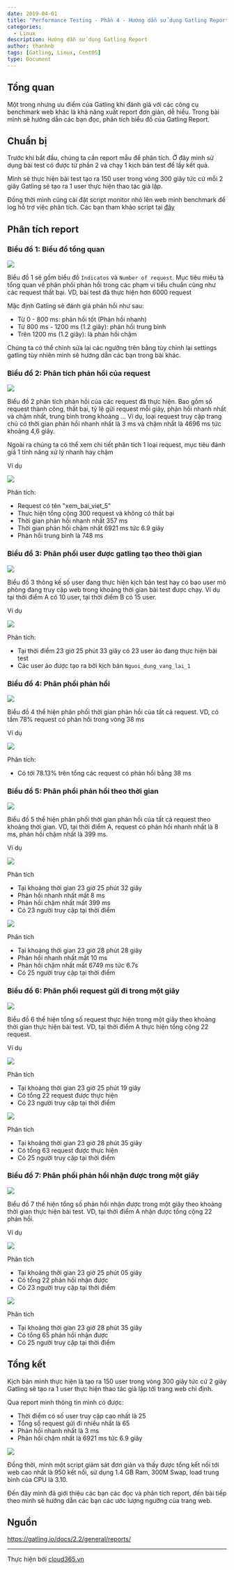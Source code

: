```yaml
---
date: 2019-04-01
title: "Performance Testing - Phần 4 - Hướng dẫn sử dụng Gatling Report"
categories:
  - Linux
description: Hướng dẫn sử dụng Gatling Report
author: thanhnb
tags: [Gatling, Linux, CentOS]
type: Document
---
```


## Tổng quan

Một trong nhưng ưu điểm của Gatling khi đánh giá với các công cụ benchmark web khác là khả năng xuất report đơn giản, dễ hiểu. Trong bài mình sẽ hướng dẫn các bạn đọc, phân tích biểu đồ của Gatling Report.

## Chuẩn bị

Trước khi bắt đầu, chúng ta cần report mẫu để phân tích. Ở đây mình sử dụng bài test có được từ phần 2 và chạy 1 kịch bản test để lấy kết quả.

Mình sẽ thực hiện bài test tạo ra 150 user trong vòng 300 giây tức cứ mỗi 2 giây Gatling sẽ tạo ra 1 user thực hiện thao tác giả lập.

Đồng thời mình cũng cài đặt script monitor nhỏ lên web mình benchmark để log hỗ trợ việc phân tích. Các bạn tham khảo script tại [đây](https://github.com/lacoski/monitor-web)

## Phân tích report

### Biểu đồ 1: Biểu đồ tổng quan

![](/images/img-huong-dan-su-dung-report/pic1.png)

Biểu đồ 1 sẽ gồm biểu đồ `Indicatos` và `Number of request`. Mục tiêu miêu tả tổng quan về phân phối phản hồi trong các phạm vi tiểu chuẩn cũng như các request thất bại. VD, bài test đã thực hiện hơn 6000 request

Mặc định Gatling sẽ đánh giá phản hồi như sau:

- Từ 0 - 800 ms: phản hồi tốt (Phản hồi nhanh)
- Từ 800 ms - 1200 ms (1.2 giây): phản hồi trung bình
- Trên 1200 ms (1.2 giây): là phản hồi chậm

Chúng ta có thể chỉnh sửa lại các ngưỡng trên bằng tùy chỉnh lại settings gatling tùy nhiên mình sẽ hướng dẫn các bạn trong bài khác.

### Biểu đồ 2: Phân tích phản hồi của request

![](/images/img-huong-dan-su-dung-report/pic2.png)

Biểu đồ 2 phân tích phản hồi của các request đã thực hiện. Bao gồm số request thành công, thất bại, tỷ lệ gửi request mỗi giây, phản hồi nhanh nhất và chậm nhất, trung bình trong khoảng ... Ví dụ, loại request truy cập trang chủ có thời gian phản hồi nhanh nhất là 3 ms và chậm nhất là 4696 ms tức khoảng 4,6 giây.

Ngoài ra chúng ta có thể xem chi tiết phân tích 1 loại request, mục tiêu đánh giá 1 tính năng xử lý nhanh hay chậm

Ví dụ

![](/images/img-huong-dan-su-dung-report/pic3.png)

Phân tích:

- Request có tên "xem_bai_viet_5" 
- Thực hiện tổng cộng 300 request và không có thất bại
- Thời gian phản hồi nhanh nhất 357 ms
- Thời gian phản hồi chậm nhất 6921 ms tức 6.9 giây
- Phản hồi trung bình là 748 ms

### Biểu đồ 3: Phân phối user được gatling tạo theo thời gian

![](/images/img-huong-dan-su-dung-report/pic4.png)

Biểu đồ 3 thông kế số user đang thực hiện kịch bản test hay có bao user mô phòng đang truy cập web trong khoảng thời gian bài test được chạy. Ví dụ tại thời điểm A có 10 user, tại thời điểm B có 15 user.

Ví dụ

![](/images/img-huong-dan-su-dung-report/pic5.png)

Phân tích:
- Tại thời điểm 23 giờ 25 phút 33 giây có 23 user ảo đang thực hiện bài test
- Các user ảo được tạo ra bởi kịch bản `Nguoi_dung_vang_lai_1`

### Biểu đồ 4: Phân phối phản hồi

![](/images/img-huong-dan-su-dung-report/pic6.png)

Biểu đồ 4 thể hiện phân phối thời gian phản hồi của tất cả request. VD, có tầm 78% request có phản hồi trong vòng 38 ms

Ví dụ

![](/images/img-huong-dan-su-dung-report/pic7.png)

Phân tích:
- Có tới 78.13% trên tổng các request có phản hồi bằng 38 ms

### Biểu đồ 5: Phân phối phản hồi theo thời gian

![](/images/img-huong-dan-su-dung-report/pic8.png)

Biểu đồ 5 thể hiện phân phối thời gian phản hồi của tất cả request theo khoảng thời gian. VD, tại thời điểm A, request có phản hồi nhanh nhất là 8 ms, phản hồi chậm nhất là 399 ms.

Ví dụ

![](/images/img-huong-dan-su-dung-report/pic9.png)

Phân tích
- Tại khoảng thời gian 23 giờ 25 phút 32 giây
- Phản hồi nhanh nhất mất 8 ms
- Phản hồi chậm nhất mất 399 ms
- Có 23 người truy cập tại thời điểm

![](/images/img-huong-dan-su-dung-report/pic10.png)

Phân tích
- Tại khoảng thời gian 23 giờ 28 phút 28 giây
- Phản hồi nhanh nhất mất 10 ms
- Phản hồi chậm nhất mất 6749 ms tức 6.7s
- Có 25 người truy cập tại thời điểm

### Biểu đồ 6: Phân phối request gửi đi trong một giây

![](/images/img-huong-dan-su-dung-report/pic11.png)

Biểu đồ 6 thể hiện tổng số request thực hiện trong một giây theo khoảng thời gian thực hiện bài test. VD, tại thời điểm A thực hiện tổng cộng 22 request.

Ví dụ

![](/images/img-huong-dan-su-dung-report/pic12.png)

Phân tích
- Tại khoảng thời gian 23 giờ 25 phút 19 giây
- Có tổng 22 request được thực hiện
- Có 23 người truy cập tại thời điểm

![](/images/img-huong-dan-su-dung-report/pic13.png)

Phân tích
- Tại khoảng thời gian 23 giờ 28 phút 35 giây
- Có tổng 63 request được thực hiện
- Có 25 người truy cập tại thời điểm

### Biểu đồ 7: Phân phối phản hồi nhận được trong một giây

![](/images/img-huong-dan-su-dung-report/pic14.png)

Biểu đồ 7 thể hiện tổng số phản hồi nhận được trong một giây theo khoảng thời gian thực hiện bài test. VD, tại thời điểm A nhận được tổng cộng 22 phản hồi.

Ví dụ

![](/images/img-huong-dan-su-dung-report/pic15.png)

Phân tích
- Tại khoảng thời gian 23 giờ 25 phút 05 giây
- Có tổng 22 phản hồi nhận được
- Có 23 người truy cập tại thời điểm


![](/images/img-huong-dan-su-dung-report/pic16.png)

Phân tích
- Tại khoảng thời gian 23 giờ 28 phút 35 giây
- Có tổng 65 phản hồi nhận được
- Có 25 người truy cập tại thời điểm

## Tổng kết

Kịch bản mình thực hiện là tạo ra 150 user trong vòng 300 giây tức cứ 2 giây Gatling sẽ tạo ra 1 user thực hiện thao tác giả lập tới trang web chỉ định.

Qua report mình thông tin mình có được:
- Thời điểm có số user truy cập cao nhất là 25
- Tổng số request gửi đi nhiều nhất là 65
- Phản hồi nhanh nhất là 3 ms
- Phản hồi chậm nhất là 6921 ms tức 6.9 giây

![](/images/img-huong-dan-su-dung-report/pic17.png)

Đồng thời, mình một script giám sát đơn giản và thấy được tổng kết nối tới web cao nhất là 950 kết nối, sử dụng 1.4 GB Ram, 300M Swap, load trung bình của CPU là 3.10.

Đến đây mình đã giới thiệu các bạn các đọc và phân tích report, đến bài tiếp theo mình sẽ hướng dẫn các bạn các ước lượng ngưỡng của trang web.

## Nguồn

https://gatling.io/docs/2.2/general/reports/

---
Thực hiện bởi <a href="https://cloud365.vn/" target="_blank">cloud365.vn</a>